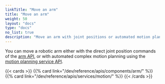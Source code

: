 ```yaml
---
linkTitle: "Move an arm"
title: "Move an arm"
weight: 50
layout: "docs"
type: "docs"
no_list: true
description: "Move an arm with joint positions or automated motion planning."
---
```


You can move a robotic arm either with the direct joint position commands of the [arm API](/dev/reference/apis/components/arm/), or with automated complex motion planning using the [motion planning service API](/dev/reference/apis/services/motion/).

{{< cards >}}
{{% card link="/dev/reference/apis/components/arm/" %}}
{{% card link="/dev/reference/apis/services/motion/" %}}
{{< /cards >}}
